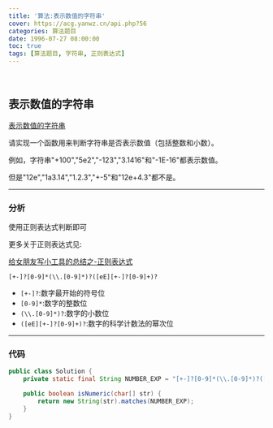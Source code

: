 ```yaml
---
title: '算法:表示数值的字符串'
cover: https://acg.yanwz.cn/api.php?56
categories: 算法题目
date: 1996-07-27 08:00:00
toc: true
tags: [算法题目, 字符串, 正则表达式]
---
```


<br/>

<!--more-->

## 表示数值的字符串

[表示数值的字符串](https://www.nowcoder.com/practice/6f8c901d091949a5837e24bb82a731f2?tpId=13&tqId=11206&tPage=3&rp=1&ru=%2Fta%2Fcoding-interviews&qru=%2Fta%2Fcoding-interviews%2Fquestion-ranking)

请实现一个函数用来判断字符串是否表示数值（包括整数和小数）。

例如，字符串"+100","5e2","-123","3.1416"和"-1E-16"都表示数值。

但是"12e","1a3.14","1.2.3","+-5"和"12e+4.3"都不是。

****

### 分析

使用正则表达式判断即可

更多关于正则表达式见:

[给女朋友写小工具的总结之-正则表达式](https://jasonkayzk.github.io/2019/09/08/给女朋友写小工具的总结之-正则表达式/)

`[+-]?[0-9]*(\\.[0-9]*)?([eE][+-]?[0-9]+)?`

-   `[+-]?`:数字最开始的符号位
-   `[0-9]*`:数字的整数位
-   `(\\.[0-9]*)?`:数字的小数位
-   `([eE][+-]?[0-9]+)?`:数字的科学计数法的幂次位

****

### 代码

```java
public class Solution {
    private static final String NUMBER_EXP = "[+-]?[0-9]*(\\.[0-9]*)?([eE][+-]?[0-9]+)?";

    public boolean isNumeric(char[] str) {
        return new String(str).matches(NUMBER_EXP);
    }
}
```

